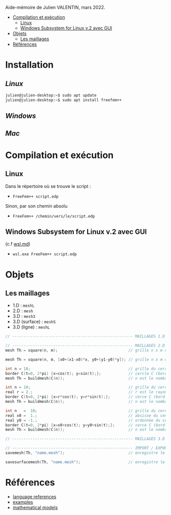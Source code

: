 Aide-mémoire de Julien VALENTIN, mars 2022.


- [Compilation et exécution](#compilation-et-exécution)
  - [Linux](#linux)
  - [Windows Subsystem for Linux v.2 avec GUI](#windows-subsystem-for-linux-v2-avec-gui)
- [Objets](#objets)
  - [Les maillages](#les-maillages)
- [Références](#références)

# Installation <!-- omit in TOC -->

## *Linux* <!-- omit in TOC -->

```bash
julien@julien-desktop:~$ sudo apt update
julien@julien-desktop:~$ sudo apt install freefem++
```

## *Windows* <!-- omit in TOC -->

## *Mac* <!-- omit in TOC -->

# Compilation et exécution

## Linux

Dans le répertoire où se trouve le script :

- `FreeFem++ script.edp`

Sinon, par son chemin absolu

- `FreeFem++ /chemin/vers/le/script.edp`

## Windows Subsystem for Linux v.2 avec GUI

(c.f [wsl.md](wsl.md))

- `wsl.exe FreeFem++ script.edp`

# Objets

## Les maillages

- 1.D : `meshL`
- 2.D : `mesh`
- 3.D : `mesh3`
- 3.D (surface) : `meshS`
- 3.D (ligne)   : `meshL`

```cpp
// ----------------------------------------------------- MAILLAGES 1.D

// ----------------------------------------------------- MAILLAGES 2.D
mesh Th = square(n, m);                               // grille n x m du carré [0,1] x [0,1]

mesh Th = square(n, m, [x0+(x1-x0)*x, y0+(y1-y0)*y]); // grille n x m du carré [x0, x1] x [y0, y1]

int n = 10;                                           // grille du cercle unité
border C(t=0, 2*pi) {x=cos(t); y=sin(t);};            // cercle C (bord du domaine)
mesh Th = buildmesh(C(n));                            // n est le nombre de points sur le cercle

int n = 10;                                           // grille du cercle de rayon r centré en 0
real r = 2.;                                          // r est le rayon du cerle
border C(t=0, 2*pi) {x=r*cos(t); y=r*sin(t);};        // cerce C (bord du domaine)
mesh Th = buildmesh(C(n));                            // n est le nombre de points sur le cercle

int n   =  10;                                        // grille du cercle unité translaté, centré en P[x0, y0]
real x0 =  1.;                                        // absisse du centre du cercle
real y0 = -1.;                                        // ordonnée du centre du cercle
border C(t=0, 2*pi) {x=x0+cos(t); y=y0+sin(t);};      // cerce C (bord du domaine)
mesh Th = buildmesh(C(n));                            // n est le nombre de points sur le cercle

// ----------------------------------------------------- MAILLAGES 3.D

// ----------------------------------------------------- IMPORT / EXPORT
savemesh(Th, "name.mesh");                            // enregistre le maillage 2.D dans le fichier 

savesurfacemesh(Th, "name.mesh");                     // enregistre le maillage 3.D dans le fichier
```

# Références

- [language references](https://doc.freefem.org/references/index.html)
- [examples](https://doc.freefem.org/examples/index.html)
- [mathematical models](https://doc.freefem.org/models/index.html)